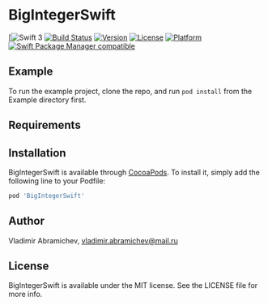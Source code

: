 # BigIntegerSwift
[![Swift 3](https://img.shields.io/badge/Swift-3-blue.svg)
[![Build Status](https://travis-ci.org/descorp/SwiftBigInteger.svg?branch=master)](https://travis-ci.org/descorp/SwiftBigInteger)
[![Version](https://img.shields.io/cocoapods/v/BigIntegerSwift.svg?style=flat)](http://cocoapods.org/pods/BigIntegerSwift)
[![License](https://img.shields.io/cocoapods/l/BigIntegerSwift.svg?style=flat)](http://cocoapods.org/pods/BigIntegerSwift)
[![Platform](https://img.shields.io/cocoapods/p/BigIntegerSwift.svg?style=flat)](http://cocoapods.org/pods/BigIntegerSwift)
[![Swift Package Manager compatible](https://img.shields.io/badge/Swift%20Package%20Manager-compatible-brightgreen.svg)](https://github.com/apple/swift-package-manager)

## Example

To run the example project, clone the repo, and run `pod install` from the Example directory first.

## Requirements

## Installation

BigIntegerSwift is available through [CocoaPods](http://cocoapods.org). To install
it, simply add the following line to your Podfile:

```ruby
pod 'BigIntegerSwift'
```

## Author

Vladimir Abramichev, vladimir.abramichev@mail.ru

## License

BigIntegerSwift is available under the MIT license. See the LICENSE file for more info.
